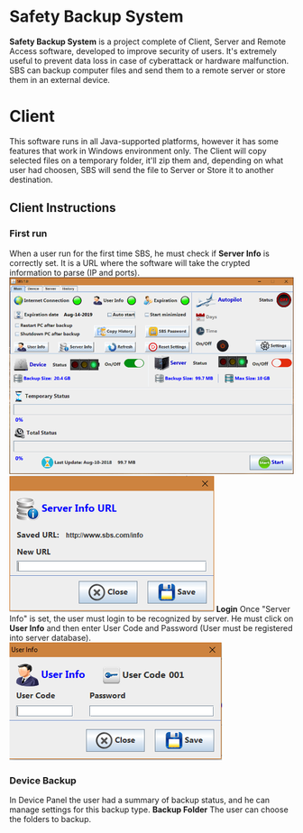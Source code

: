 # Safety Backup System

**Safety Backup System** is a project complete of Client, Server and Remote Access software, developed to improve security of users. It's extremely useful to prevent data loss in case of cyberattack or hardware malfunction. SBS can backup computer files and send them to a remote server or store them in an external device.


# Client
This software runs in all Java-supported platforms, however it has some features that work in Windows environment only. The Client will copy selected files on a temporary folder, it'll zip them and, depending on what user had choosen, SBS will send the file to Server or Store it to another destination.


## Client Instructions
### First run
When a user run for the first time SBS, he must check if  **Server Info** is correctly set. It is a URL where the software will take the crypted information to parse (IP and ports).
	![GitHub Logo](pictures/home.png)
	![GitHub Logo](pictures/server_info.png)
**Login**
Once "Server Info" is set, the user must login to be recognized by server. He must click on **User Info** and then enter User Code and Password (User must be registered into server database).
	![GitHub Logo](pictures/user_info.png)
### Device Backup
In Device Panel the user had a summary of backup status, and he can manage settings for this backup type.
**Backup Folder**
The user can choose the folders to backup.
